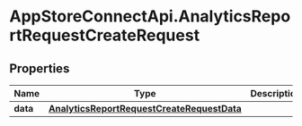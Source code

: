 # AppStoreConnectApi.AnalyticsReportRequestCreateRequest

## Properties

Name | Type | Description | Notes
------------ | ------------- | ------------- | -------------
**data** | [**AnalyticsReportRequestCreateRequestData**](AnalyticsReportRequestCreateRequestData.md) |  | 


